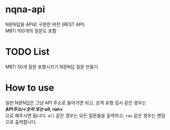# nqna-api
N문N답을 API로 구현한 버전 (REST API)   
MBTi 100개의 질문도 포함
# TODO List
MBTi 50개 질문 포함시키기
N문N답 질문 만들기
# How to use
일반 N문N답은 그냥 API 주소로 들어가면 되고, 성격 유형 검사 같은 경우는   
***API주소/<숫자 또는 all, ran>***   
으로 해주시면 됩니다. `all` 같은 경우는 모든 질문들을 출력하고, `ran` 같은 경우는 랜덤으로 출력합니다.
